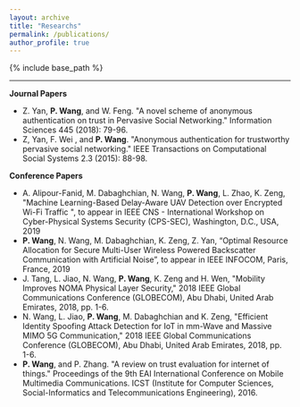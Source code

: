 ```yaml
---
layout: archive
title: "Researchs"
permalink: /publications/
author_profile: true
---
```

<!-- 
{% if author.googlescholar %}
  You can also find my articles on <u><a href="{{author.googlescholar}}">my Google Scholar profile</a>.</u>
{% endif %}

{% include base_path %}

{% for post in site.publications reversed %}
  {% include archive-single.html %}
{% endfor %}
 -->
<!-- Global site tag (gtag.js) - Google Analytics -->
<script async src="https://www.googletagmanager.com/gtag/js?id=UA-129282360-1"></script>
<script>
  window.dataLayer = window.dataLayer || [];
  function gtag(){dataLayer.push(arguments);}
  gtag('js', new Date());

  gtag('config', 'UA-129282360-1');
</script>

{% include base_path %}

<style type="text/css"> 
A { text-decoration: none} 
</style>
-----
**Journal Papers**
* Z. Yan, **P. Wang**, and W. Feng. "A novel scheme of anonymous authentication on trust in Pervasive Social Networking." Information Sciences 445 (2018): 79-96.
* Z, Yan, F. Wei , and **P. Wang**. "Anonymous authentication for trustworthy pervasive social networking." IEEE Transactions on Computational Social Systems 2.3 (2015): 88-98.

**Conference Papers**
* A. Alipour-Fanid, M. Dabaghchian, N. Wang, **P. Wang**, L. Zhao, K. Zeng, "Machine Learning-Based Delay-Aware UAV Detection over Encrypted Wi-Fi Traffic
", to appear in IEEE CNS - International Workshop on Cyber-Physical Systems Security (CPS-SEC), Washington, D.C., USA, 2019 
* **P. Wang**, N. Wang, M. Dabaghchian, K. Zeng, Z. Yan,  “Optimal Resource Allocation for Secure Multi-User Wireless Powered Backscatter Communication with Artificial Noise”, to appear in IEEE INFOCOM, Paris, France, 2019
* J. Tang, L. Jiao, N. Wang, **P. Wang**, K. Zeng and H. Wen, "Mobility Improves NOMA Physical Layer Security," 2018 IEEE Global Communications Conference (GLOBECOM), Abu Dhabi, United Arab Emirates, 2018, pp. 1-6.
* N. Wang, L. Jiao, **P. Wang**, M. Dabaghchian and K. Zeng, "Efficient Identity Spoofing Attack Detection for IoT in mm-Wave and Massive MIMO 5G Communication," 2018 IEEE Global Communications Conference (GLOBECOM), Abu Dhabi, United Arab Emirates, 2018, pp. 1-6.
* **P. Wang**, and P. Zhang. "A review on trust evaluation for internet of things." Proceedings of the 9th EAI International Conference on Mobile Multimedia Communications. ICST (Institute for Computer Sciences, Social-Informatics and Telecommunications Engineering), 2016.
